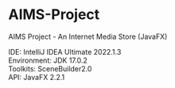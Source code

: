 # AIMS-Project
AIMS Project - An Internet Media Store (JavaFX)

IDE: IntelliJ IDEA Ultimate 2022.1.3
<br>
Environment: JDK 17.0.2
<br>
Toolkits: SceneBuilder2.0
<br>
API: JavaFX 2.2.1
<br>

